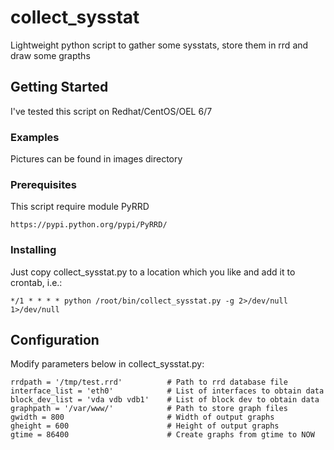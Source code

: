# collect_sysstat
Lightweight python script to gather some sysstats, store them in rrd and draw some grapths


## Getting Started
I've tested this script on Redhat/CentOS/OEL 6/7

### Examples
Pictures can be found in images directory 


### Prerequisites

This script require module PyRRD
```
https://pypi.python.org/pypi/PyRRD/
```

### Installing
Just copy collect_sysstat.py to a location which you like and add it to crontab, i.e.:
```
*/1 * * * * python /root/bin/collect_sysstat.py -g 2>/dev/null 1>/dev/null
```

## Configuration
Modify parameters below in collect_sysstat.py:
```
rrdpath = '/tmp/test.rrd'          # Path to rrd database file
interface_list = 'eth0'            # List of interfaces to obtain data
block_dev_list = 'vda vdb vdb1'    # List of block dev to obtain data
graphpath = '/var/www/'            # Path to store graph files
gwidth = 800                       # Width of output graphs
gheight = 600                      # Height of output graphs
gtime = 86400                      # Create graphs from gtime to NOW
```
